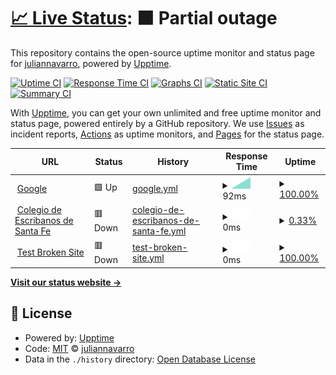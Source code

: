 # [📈 Live Status](https://juliannavarro.github.io/upptime): <!--live status--> **🟧 Partial outage**

This repository contains the open-source uptime monitor and status page for [juliannavarro](https://juliannavarro.github.io/upptime), powered by [Upptime](https://github.com/upptime/upptime).

[![Uptime CI](https://github.com/juliannavarro/upptime/workflows/Uptime%20CI/badge.svg)](https://github.com/juliannavarro/upptime/actions?query=workflow%3A%22Uptime+CI%22)
[![Response Time CI](https://github.com/juliannavarro/upptime/workflows/Response%20Time%20CI/badge.svg)](https://github.com/juliannavarro/upptime/actions?query=workflow%3A%22Response+Time+CI%22)
[![Graphs CI](https://github.com/juliannavarro/upptime/workflows/Graphs%20CI/badge.svg)](https://github.com/juliannavarro/upptime/actions?query=workflow%3A%22Graphs+CI%22)
[![Static Site CI](https://github.com/juliannavarro/upptime/workflows/Static%20Site%20CI/badge.svg)](https://github.com/juliannavarro/upptime/actions?query=workflow%3A%22Static+Site+CI%22)
[![Summary CI](https://github.com/juliannavarro/upptime/workflows/Summary%20CI/badge.svg)](https://github.com/juliannavarro/upptime/actions?query=workflow%3A%22Summary+CI%22)

With [Upptime](https://upptime.js.org), you can get your own unlimited and free uptime monitor and status page, powered entirely by a GitHub repository. We use [Issues](https://github.com/juliannavarro/upptime/issues) as incident reports, [Actions](https://github.com/juliannavarro/upptime/actions) as uptime monitors, and [Pages](https://juliannavarro.github.io/upptime) for the status page.

<!--start: status pages-->
<!-- This summary is generated by Upptime (https://github.com/upptime/upptime) -->
<!-- Do not edit this manually, your changes will be overwritten -->
<!-- prettier-ignore -->
| URL | Status | History | Response Time | Uptime |
| --- | ------ | ------- | ------------- | ------ |
| <img alt="" src="https://favicons.githubusercontent.com/www.google.com" height="13"> [Google](https://www.google.com) | 🟩 Up | [google.yml](https://github.com/juliannavarro/upptime/commits/HEAD/history/google.yml) | <details><summary><img alt="Response time graph" src="./graphs/google/response-time-week.png" height="20"> 92ms</summary><br><a href="https://juliannavarro.github.io/upptime/history/google"><img alt="Response time 92" src="https://img.shields.io/endpoint?url=https%3A%2F%2Fraw.githubusercontent.com%2Fjuliannavarro%2Fupptime%2FHEAD%2Fapi%2Fgoogle%2Fresponse-time.json"></a><br><a href="https://juliannavarro.github.io/upptime/history/google"><img alt="24-hour response time 92" src="https://img.shields.io/endpoint?url=https%3A%2F%2Fraw.githubusercontent.com%2Fjuliannavarro%2Fupptime%2FHEAD%2Fapi%2Fgoogle%2Fresponse-time-day.json"></a><br><a href="https://juliannavarro.github.io/upptime/history/google"><img alt="7-day response time 92" src="https://img.shields.io/endpoint?url=https%3A%2F%2Fraw.githubusercontent.com%2Fjuliannavarro%2Fupptime%2FHEAD%2Fapi%2Fgoogle%2Fresponse-time-week.json"></a><br><a href="https://juliannavarro.github.io/upptime/history/google"><img alt="30-day response time 92" src="https://img.shields.io/endpoint?url=https%3A%2F%2Fraw.githubusercontent.com%2Fjuliannavarro%2Fupptime%2FHEAD%2Fapi%2Fgoogle%2Fresponse-time-month.json"></a><br><a href="https://juliannavarro.github.io/upptime/history/google"><img alt="1-year response time 92" src="https://img.shields.io/endpoint?url=https%3A%2F%2Fraw.githubusercontent.com%2Fjuliannavarro%2Fupptime%2FHEAD%2Fapi%2Fgoogle%2Fresponse-time-year.json"></a></details> | <details><summary><a href="https://juliannavarro.github.io/upptime/history/google">100.00%</a></summary><a href="https://juliannavarro.github.io/upptime/history/google"><img alt="All-time uptime 100.00%" src="https://img.shields.io/endpoint?url=https%3A%2F%2Fraw.githubusercontent.com%2Fjuliannavarro%2Fupptime%2FHEAD%2Fapi%2Fgoogle%2Fuptime.json"></a><br><a href="https://juliannavarro.github.io/upptime/history/google"><img alt="24-hour uptime 100.00%" src="https://img.shields.io/endpoint?url=https%3A%2F%2Fraw.githubusercontent.com%2Fjuliannavarro%2Fupptime%2FHEAD%2Fapi%2Fgoogle%2Fuptime-day.json"></a><br><a href="https://juliannavarro.github.io/upptime/history/google"><img alt="7-day uptime 100.00%" src="https://img.shields.io/endpoint?url=https%3A%2F%2Fraw.githubusercontent.com%2Fjuliannavarro%2Fupptime%2FHEAD%2Fapi%2Fgoogle%2Fuptime-week.json"></a><br><a href="https://juliannavarro.github.io/upptime/history/google"><img alt="30-day uptime 100.00%" src="https://img.shields.io/endpoint?url=https%3A%2F%2Fraw.githubusercontent.com%2Fjuliannavarro%2Fupptime%2FHEAD%2Fapi%2Fgoogle%2Fuptime-month.json"></a><br><a href="https://juliannavarro.github.io/upptime/history/google"><img alt="1-year uptime 100.00%" src="https://img.shields.io/endpoint?url=https%3A%2F%2Fraw.githubusercontent.com%2Fjuliannavarro%2Fupptime%2FHEAD%2Fapi%2Fgoogle%2Fuptime-year.json"></a></details>
| <img alt="" src="https://favicons.githubusercontent.com/www.coessfe1.org.ar" height="13"> [Colegio de Escribanos de Santa Fe](https://www.coessfe1.org.ar) | 🟥 Down | [colegio-de-escribanos-de-santa-fe.yml](https://github.com/juliannavarro/upptime/commits/HEAD/history/colegio-de-escribanos-de-santa-fe.yml) | <details><summary><img alt="Response time graph" src="./graphs/colegio-de-escribanos-de-santa-fe/response-time-week.png" height="20"> 0ms</summary><br><a href="https://juliannavarro.github.io/upptime/history/colegio-de-escribanos-de-santa-fe"><img alt="Response time 0" src="https://img.shields.io/endpoint?url=https%3A%2F%2Fraw.githubusercontent.com%2Fjuliannavarro%2Fupptime%2FHEAD%2Fapi%2Fcolegio-de-escribanos-de-santa-fe%2Fresponse-time.json"></a><br><a href="https://juliannavarro.github.io/upptime/history/colegio-de-escribanos-de-santa-fe"><img alt="24-hour response time 0" src="https://img.shields.io/endpoint?url=https%3A%2F%2Fraw.githubusercontent.com%2Fjuliannavarro%2Fupptime%2FHEAD%2Fapi%2Fcolegio-de-escribanos-de-santa-fe%2Fresponse-time-day.json"></a><br><a href="https://juliannavarro.github.io/upptime/history/colegio-de-escribanos-de-santa-fe"><img alt="7-day response time 0" src="https://img.shields.io/endpoint?url=https%3A%2F%2Fraw.githubusercontent.com%2Fjuliannavarro%2Fupptime%2FHEAD%2Fapi%2Fcolegio-de-escribanos-de-santa-fe%2Fresponse-time-week.json"></a><br><a href="https://juliannavarro.github.io/upptime/history/colegio-de-escribanos-de-santa-fe"><img alt="30-day response time 0" src="https://img.shields.io/endpoint?url=https%3A%2F%2Fraw.githubusercontent.com%2Fjuliannavarro%2Fupptime%2FHEAD%2Fapi%2Fcolegio-de-escribanos-de-santa-fe%2Fresponse-time-month.json"></a><br><a href="https://juliannavarro.github.io/upptime/history/colegio-de-escribanos-de-santa-fe"><img alt="1-year response time 0" src="https://img.shields.io/endpoint?url=https%3A%2F%2Fraw.githubusercontent.com%2Fjuliannavarro%2Fupptime%2FHEAD%2Fapi%2Fcolegio-de-escribanos-de-santa-fe%2Fresponse-time-year.json"></a></details> | <details><summary><a href="https://juliannavarro.github.io/upptime/history/colegio-de-escribanos-de-santa-fe">0.33%</a></summary><a href="https://juliannavarro.github.io/upptime/history/colegio-de-escribanos-de-santa-fe"><img alt="All-time uptime 0.33%" src="https://img.shields.io/endpoint?url=https%3A%2F%2Fraw.githubusercontent.com%2Fjuliannavarro%2Fupptime%2FHEAD%2Fapi%2Fcolegio-de-escribanos-de-santa-fe%2Fuptime.json"></a><br><a href="https://juliannavarro.github.io/upptime/history/colegio-de-escribanos-de-santa-fe"><img alt="24-hour uptime 0.33%" src="https://img.shields.io/endpoint?url=https%3A%2F%2Fraw.githubusercontent.com%2Fjuliannavarro%2Fupptime%2FHEAD%2Fapi%2Fcolegio-de-escribanos-de-santa-fe%2Fuptime-day.json"></a><br><a href="https://juliannavarro.github.io/upptime/history/colegio-de-escribanos-de-santa-fe"><img alt="7-day uptime 0.33%" src="https://img.shields.io/endpoint?url=https%3A%2F%2Fraw.githubusercontent.com%2Fjuliannavarro%2Fupptime%2FHEAD%2Fapi%2Fcolegio-de-escribanos-de-santa-fe%2Fuptime-week.json"></a><br><a href="https://juliannavarro.github.io/upptime/history/colegio-de-escribanos-de-santa-fe"><img alt="30-day uptime 0.33%" src="https://img.shields.io/endpoint?url=https%3A%2F%2Fraw.githubusercontent.com%2Fjuliannavarro%2Fupptime%2FHEAD%2Fapi%2Fcolegio-de-escribanos-de-santa-fe%2Fuptime-month.json"></a><br><a href="https://juliannavarro.github.io/upptime/history/colegio-de-escribanos-de-santa-fe"><img alt="1-year uptime 0.33%" src="https://img.shields.io/endpoint?url=https%3A%2F%2Fraw.githubusercontent.com%2Fjuliannavarro%2Fupptime%2FHEAD%2Fapi%2Fcolegio-de-escribanos-de-santa-fe%2Fuptime-year.json"></a></details>
| <img alt="" src="https://favicons.githubusercontent.com/thissitedoesnotexist.koj.co" height="13"> [Test Broken Site](https://thissitedoesnotexist.koj.co) | 🟥 Down | [test-broken-site.yml](https://github.com/juliannavarro/upptime/commits/HEAD/history/test-broken-site.yml) | <details><summary><img alt="Response time graph" src="./graphs/test-broken-site/response-time-week.png" height="20"> 0ms</summary><br><a href="https://juliannavarro.github.io/upptime/history/test-broken-site"><img alt="Response time 0" src="https://img.shields.io/endpoint?url=https%3A%2F%2Fraw.githubusercontent.com%2Fjuliannavarro%2Fupptime%2FHEAD%2Fapi%2Ftest-broken-site%2Fresponse-time.json"></a><br><a href="https://juliannavarro.github.io/upptime/history/test-broken-site"><img alt="24-hour response time 0" src="https://img.shields.io/endpoint?url=https%3A%2F%2Fraw.githubusercontent.com%2Fjuliannavarro%2Fupptime%2FHEAD%2Fapi%2Ftest-broken-site%2Fresponse-time-day.json"></a><br><a href="https://juliannavarro.github.io/upptime/history/test-broken-site"><img alt="7-day response time 0" src="https://img.shields.io/endpoint?url=https%3A%2F%2Fraw.githubusercontent.com%2Fjuliannavarro%2Fupptime%2FHEAD%2Fapi%2Ftest-broken-site%2Fresponse-time-week.json"></a><br><a href="https://juliannavarro.github.io/upptime/history/test-broken-site"><img alt="30-day response time 0" src="https://img.shields.io/endpoint?url=https%3A%2F%2Fraw.githubusercontent.com%2Fjuliannavarro%2Fupptime%2FHEAD%2Fapi%2Ftest-broken-site%2Fresponse-time-month.json"></a><br><a href="https://juliannavarro.github.io/upptime/history/test-broken-site"><img alt="1-year response time 0" src="https://img.shields.io/endpoint?url=https%3A%2F%2Fraw.githubusercontent.com%2Fjuliannavarro%2Fupptime%2FHEAD%2Fapi%2Ftest-broken-site%2Fresponse-time-year.json"></a></details> | <details><summary><a href="https://juliannavarro.github.io/upptime/history/test-broken-site">100.00%</a></summary><a href="https://juliannavarro.github.io/upptime/history/test-broken-site"><img alt="All-time uptime 100.00%" src="https://img.shields.io/endpoint?url=https%3A%2F%2Fraw.githubusercontent.com%2Fjuliannavarro%2Fupptime%2FHEAD%2Fapi%2Ftest-broken-site%2Fuptime.json"></a><br><a href="https://juliannavarro.github.io/upptime/history/test-broken-site"><img alt="24-hour uptime 100.00%" src="https://img.shields.io/endpoint?url=https%3A%2F%2Fraw.githubusercontent.com%2Fjuliannavarro%2Fupptime%2FHEAD%2Fapi%2Ftest-broken-site%2Fuptime-day.json"></a><br><a href="https://juliannavarro.github.io/upptime/history/test-broken-site"><img alt="7-day uptime 100.00%" src="https://img.shields.io/endpoint?url=https%3A%2F%2Fraw.githubusercontent.com%2Fjuliannavarro%2Fupptime%2FHEAD%2Fapi%2Ftest-broken-site%2Fuptime-week.json"></a><br><a href="https://juliannavarro.github.io/upptime/history/test-broken-site"><img alt="30-day uptime 100.00%" src="https://img.shields.io/endpoint?url=https%3A%2F%2Fraw.githubusercontent.com%2Fjuliannavarro%2Fupptime%2FHEAD%2Fapi%2Ftest-broken-site%2Fuptime-month.json"></a><br><a href="https://juliannavarro.github.io/upptime/history/test-broken-site"><img alt="1-year uptime 100.00%" src="https://img.shields.io/endpoint?url=https%3A%2F%2Fraw.githubusercontent.com%2Fjuliannavarro%2Fupptime%2FHEAD%2Fapi%2Ftest-broken-site%2Fuptime-year.json"></a></details>

<!--end: status pages-->

[**Visit our status website →**](https://juliannavarro.github.io/upptime)

## 📄 License

- Powered by: [Upptime](https://github.com/upptime/upptime)
- Code: [MIT](./LICENSE) © [juliannavarro](https://juliannavarro.github.io/upptime)
- Data in the `./history` directory: [Open Database License](https://opendatacommons.org/licenses/odbl/1-0/)
